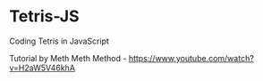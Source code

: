# Tetris-JS
Coding Tetris in JavaScript


Tutorial by Meth Meth Method - https://www.youtube.com/watch?v=H2aW5V46khA
